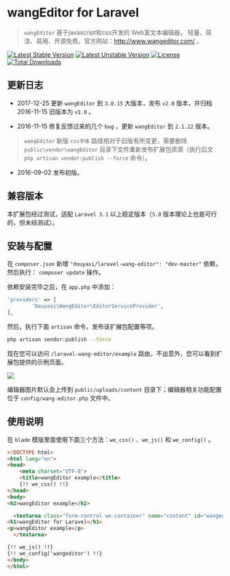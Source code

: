 # wangEditor for Laravel

>  `wangEditor` 基于javascript和css开发的 Web富文本编辑器， 轻量、简洁、易用、开源免费。官方网站：http://www.wangeditor.com/ 。

[![Latest Stable Version](https://poser.pugx.org/douyasi/laravel-wang-editor/v/stable.svg?format=flat-square)](https://packagist.org/packages/douyasi/laravel-wang-editor)
[![Latest Unstable Version](https://poser.pugx.org/douyasi/laravel-wang-editor/v/unstable.svg?format=flat-square)](https://packagist.org/packages/douyasi/laravel-wang-editor)
[![License](https://poser.pugx.org/douyasi/laravel-wang-editor/license?format=flat-square)](https://packagist.org/packages/douyasi/laravel-wang-editor)
[![Total Downloads](https://poser.pugx.org/douyasi/laravel-wang-editor/downloads?format=flat-square)](https://packagist.org/packages/douyasi/laravel-wang-editor)

## 更新日志

* 2017-12-25 更新 `wangEditor` 到 `3.0.15` 大版本，发布 `v2.0` 版本，并归档 2016-11-15 旧版本为 `v1.0` 。

* 2016-11-15 修复反馈过来的几个 `bug` ，更新 `wangEditor` 到 `2.1.22` 版本。

>   `wangEditor` 新版 `css字体` 路径相对于旧版有所变更，需要删除 `public\vendor\wangEditor` 目录下文件重新发布扩展包资源（执行后文 `php artisan vendor:publish --force` 命令）。

* 2016-09-02 发布初版。

## 兼容版本

本扩展包经过测试，适配 `Laravel 5.1` 以上稳定版本（`5.0` 版本理论上也是可行的，但未经测试）。

## 安装与配置

在 `composer.json` 新增 `"douyasi/laravel-wang-editor": "dev-master"` 依赖，然后执行： `composer update` 操作。

依赖安装完毕之后，在 `app.php` 中添加：

```php
'providers' => [
        'Douyasi\WangEditor\EditorServiceProvider',
],
```

然后，执行下面 `artisan` 命令，发布该扩展包配置等项。

```bash
php artisan vendor:publish --force
```

现在您可以访问 `/laravel-wang-editor/example` 路由，不出意外，您可以看到扩展包提供的示例页面。

![](http://douyasi.com/usr/uploads/2016/09/2381793435.gif?2016-11-15)

编辑器图片默认会上传到 `public/uploads/content` 目录下；编辑器相关功能配置位于 `config/wang-editor.php` 文件中。

## 使用说明

在 `blade` 模版里面使用下面三个方法：`we_css()` 、`we_js()` 和 `we_config()` 。

```html
<!DOCTYPE html>
<html lang="en">
<head>
    <meta charset="UTF-8">
    <title>wangEditor example</title>
    {!! we_css() !!}
</head>
<body>
<h2>wangEditor example</h2>

  <textarea class="form-control we-container" name="content" id="wangeditor" style="display:none;" cols="5">
<h1>wangEditor for Laravel</h1>
<p>wangEditor example</p>
  </textarea>

{!! we_js() !!}
{!! we_config('wangeditor') !!}
</body>
</html>
```

